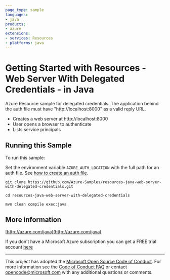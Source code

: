 ```yaml
---
page_type: sample
languages:
- java
products:
- azure
extensions:
- services: Resources
- platforms: java
---
```


# Getting Started with Resources - Web Server With Delegated Credentials - in Java #


  Azure Resource sample for delegated credentials.
  The application behind the auth file must have "http://localhost:8000"
  as a valid reply URL.
 
  - Creates a web server at http://localhost:8000
  - User opens a browser to authenticate
  - Lists service principals
 

## Running this Sample ##

To run this sample:

Set the environment variable `AZURE_AUTH_LOCATION` with the full path for an auth file. See [how to create an auth file](https://github.com/Azure/azure-libraries-for-java/blob/master/AUTH.md).

    git clone https://github.com/Azure-Samples/resources-java-web-server-with-delegated-credentials.git

    cd resources-java-web-server-with-delegated-credentials

    mvn clean compile exec:java

## More information ##

[http://azure.com/java](http://azure.com/java)

If you don't have a Microsoft Azure subscription you can get a FREE trial account [here](http://go.microsoft.com/fwlink/?LinkId=330212)

---

This project has adopted the [Microsoft Open Source Code of Conduct](https://opensource.microsoft.com/codeofconduct/). For more information see the [Code of Conduct FAQ](https://opensource.microsoft.com/codeofconduct/faq/) or contact [opencode@microsoft.com](mailto:opencode@microsoft.com) with any additional questions or comments.